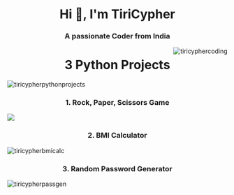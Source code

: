 <h1 align="center">Hi 👋, I'm TiriCypher</h1>
<h3 align="center">A passionate Coder from India</h3>
<img src = "https://i.imgur.com/1ZvVkDc.gif" alt="tiricyphercoding" align="right">
<h1 align="center">3 Python Projects</h1>
<img src="https://ccweb.imgix.net/https%3A%2F%2Fimg.youtube.com%2Fvi%2FtxKBWtvV99Y%2Fhqdefault.jpg?ar=16%3A9&auto=format&cs=strip&fit=crop&h=380&ixlib=php-4.1.0&w=535&s=8b6170824c0327e37170141415f0171f" alt="tiricypherpythonprojects" align="center">
<br>
<h3 align="center">1. Rock, Paper, Scissors Game</h3>
<img src="https://codewithcurious.com/wp-content/uploads/2022/11/Handwritten-Notes-18.png" align="center"><br>
<h3 align="center">2. BMI Calculator</h3>
<img src="https://i0.wp.com/thecleverprogrammer.com/wp-content/uploads/2020/12/BMI-Calculator-with-Python.png?fit=1280%2C720&ssl=1" alt="tiricypherbmicalc" align="center"><br>
<h3 align="center">3. Random Password Generator</h3>
<img src="https://i.ytimg.com/vi/2Z8kn_WzW7U/maxresdefault.jpg" alt="tiricypherpassgen" align="center">
